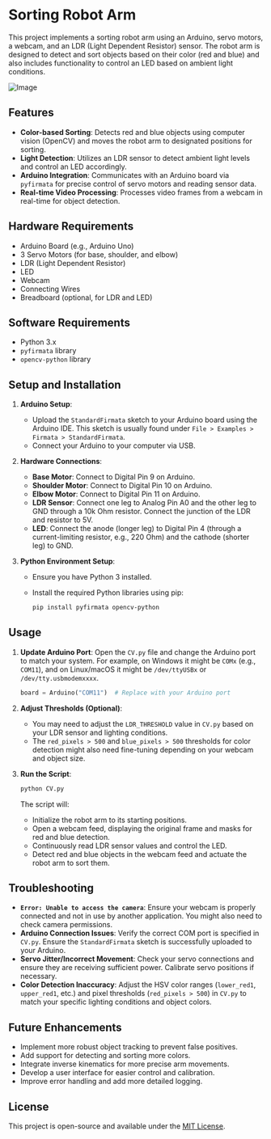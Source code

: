 # Sorting Robot Arm

This project implements a sorting robot arm using an Arduino, servo motors, a webcam, and an LDR (Light Dependent Resistor) sensor. The robot arm is designed to detect and sort objects based on their color (red and blue) and also includes functionality to control an LED based on ambient light conditions.

![Image](https://github.com/user-attachments/assets/08b9ebc9-8183-4f1b-b5ff-3952dafdd875)

## Features

*   **Color-based Sorting**: Detects red and blue objects using computer vision (OpenCV) and moves the robot arm to designated positions for sorting.
*   **Light Detection**: Utilizes an LDR sensor to detect ambient light levels and control an LED accordingly.
*   **Arduino Integration**: Communicates with an Arduino board via `pyfirmata` for precise control of servo motors and reading sensor data.
*   **Real-time Video Processing**: Processes video frames from a webcam in real-time for object detection.

## Hardware Requirements

*   Arduino Board (e.g., Arduino Uno)
*   3 Servo Motors (for base, shoulder, and elbow)
*   LDR (Light Dependent Resistor)
*   LED
*   Webcam
*   Connecting Wires
*   Breadboard (optional, for LDR and LED)

## Software Requirements

*   Python 3.x
*   `pyfirmata` library
*   `opencv-python` library

## Setup and Installation

1.  **Arduino Setup**:
    *   Upload the `StandardFirmata` sketch to your Arduino board using the Arduino IDE. This sketch is usually found under `File > Examples > Firmata > StandardFirmata`.
    *   Connect your Arduino to your computer via USB.

2.  **Hardware Connections**:
    *   **Base Motor**: Connect to Digital Pin 9 on Arduino.
    *   **Shoulder Motor**: Connect to Digital Pin 10 on Arduino.
    *   **Elbow Motor**: Connect to Digital Pin 11 on Arduino.
    *   **LDR Sensor**: Connect one leg to Analog Pin A0 and the other leg to GND through a 10k Ohm resistor. Connect the junction of the LDR and resistor to 5V.
    *   **LED**: Connect the anode (longer leg) to Digital Pin 4 (through a current-limiting resistor, e.g., 220 Ohm) and the cathode (shorter leg) to GND.

3.  **Python Environment Setup**:
    *   Ensure you have Python 3 installed.
    *   Install the required Python libraries using pip:

        ```bash
        pip install pyfirmata opencv-python
        ```

## Usage

1.  **Update Arduino Port**: Open the `CV.py` file and change the Arduino port to match your system. For example, on Windows it might be `COMx` (e.g., `COM11`), and on Linux/macOS it might be `/dev/ttyUSBx` or `/dev/tty.usbmodemxxxx`.

    ```python
    board = Arduino("COM11")  # Replace with your Arduino port
    ```

2.  **Adjust Thresholds (Optional)**:
    *   You may need to adjust the `LDR_THRESHOLD` value in `CV.py` based on your LDR sensor and lighting conditions.
    *   The `red_pixels > 500` and `blue_pixels > 500` thresholds for color detection might also need fine-tuning depending on your webcam and object size.

3.  **Run the Script**:

    ```bash
    python CV.py
    ```

    The script will:
    *   Initialize the robot arm to its starting positions.
    *   Open a webcam feed, displaying the original frame and masks for red and blue detection.
    *   Continuously read LDR sensor values and control the LED.
    *   Detect red and blue objects in the webcam feed and actuate the robot arm to sort them.

## Troubleshooting

*   **`Error: Unable to access the camera`**: Ensure your webcam is properly connected and not in use by another application. You might also need to check camera permissions.
*   **Arduino Connection Issues**: Verify the correct COM port is specified in `CV.py`. Ensure the `StandardFirmata` sketch is successfully uploaded to your Arduino.
*   **Servo Jitter/Incorrect Movement**: Check your servo connections and ensure they are receiving sufficient power. Calibrate servo positions if necessary.
*   **Color Detection Inaccuracy**: Adjust the HSV color ranges (`lower_red1`, `upper_red1`, etc.) and pixel thresholds (`red_pixels > 500`) in `CV.py` to match your specific lighting conditions and object colors.

## Future Enhancements

*   Implement more robust object tracking to prevent false positives.
*   Add support for detecting and sorting more colors.
*   Integrate inverse kinematics for more precise arm movements.
*   Develop a user interface for easier control and calibration.
*   Improve error handling and add more detailed logging.

## License

This project is open-source and available under the [MIT License](LICENSE).

